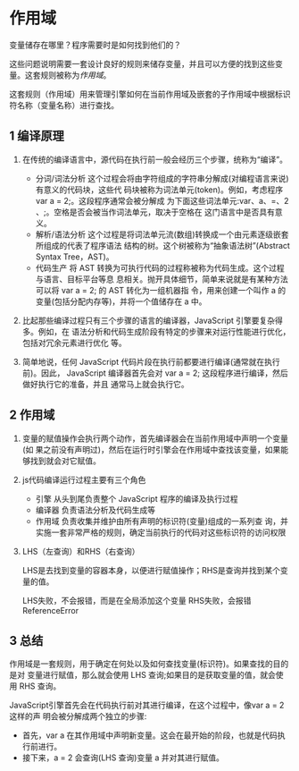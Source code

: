 # 作用域

变量储存在哪里？程序需要时是如何找到他们的？

这些问题说明需要一套设计良好的规则来储存变量，并且可以方便的找到这些变量。这套规则被称为*作用域*。

这套规则（作用域）用来管理引擎如何在当前作用域及嵌套的子作用域中根据标识符名称（变量名称）进行查找。

## 1 编译原理

1. 在传统的编译语言中，源代码在执行前一般会经历三个步骤，统称为“编译”。
    - 分词/词法分析 这个过程会将由字符组成的字符串分解成(对编程语言来说)有意义的代码块，这些代 码块被称为词法单元(token)。例如，考虑程序var a = 2;。这段程序通常会被分解成 为下面这些词法单元:var、a、=、2 、;。空格是否会被当作词法单元，取决于空格在 这门语言中是否具有意义。
    - 解析/语法分析 这个过程是将词法单元流(数组)转换成一个由元素逐级嵌套所组成的代表了程序语法 结构的树。这个树被称为“抽象语法树”(Abstract Syntax Tree，AST)。
    - 代码生产 将 AST 转换为可执行代码的过程称被称为代码生成。这个过程与语言、目标平台等息 息相关。抛开具体细节，简单来说就是有某种方法可以将 var a = 2; 的 AST 转化为一组机器指 令，用来创建一个叫作 a 的变量(包括分配内存等)，并将一个值储存在 a 中。

2. 比起那些编译过程只有三个步骤的语言的编译器，JavaScript 引擎要复杂得多。例如，在 语法分析和代码生成阶段有特定的步骤来对运行性能进行优化，包括对冗余元素进行优化 等。

3. 简单地说，任何 JavaScript 代码片段在执行前都要进行编译(通常就在执行前)。因此， JavaScript 编译器首先会对 var a = 2; 这段程序进行编译，然后做好执行它的准备，并且 通常马上就会执行它。

## 2 作用域

1. 变量的赋值操作会执行两个动作，首先编译器会在当前作用域中声明一个变量(如 果之前没有声明过)，然后在运行时引擎会在作用域中查找该变量，如果能够找到就会对它赋值。

2. js代码编译运行过程主要有三个角色
    - 引擎 从头到尾负责整个 JavaScript 程序的编译及执行过程
    - 编译器 负责语法分析及代码生成等
    - 作用域 负责收集并维护由所有声明的标识符(变量)组成的一系列查 询，并实施一套非常严格的规则，确定当前执行的代码对这些标识符的访问权限

3. LHS（左查询）和RHS（右查询）

    LHS是去找到变量的容器本身，以便进行赋值操作；RHS是查询并找到某个变量的值。

    LHS失败，不会报错，而是在全局添加这个变量
    RHS失败，会报错ReferenceError

## 3 总结

作用域是一套规则，用于确定在何处以及如何查找变量(标识符)。如果查找的目的是对
变量进行赋值，那么就会使用 LHS 查询;如果目的是获取变量的值，就会使用 RHS 查询。

JavaScript引擎首先会在代码执行前对其进行编译，在这个过程中，像var a = 2这样的声 明会被分解成两个独立的步骤:
- 首先，var a 在其作用域中声明新变量。这会在最开始的阶段，也就是代码执行前进行。
- 接下来，a = 2 会查询(LHS 查询)变量 a 并对其进行赋值。
